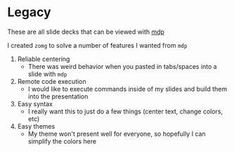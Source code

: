 # Legacy

These are all slide decks that can be viewed with [mdp](https://github.com/visit1985/mdp) 

I created `zomg` to solve a number of features I wanted from `mdp`

 1) Reliable centering
    - There was weird behavior when you pasted in tabs/spaces into a slide with `mdp`
 2) Remote code execution
    - I would like to execute commands inside of my slides and build them into the presentation
 3) Easy syntax
    - I really want this to just do a few things (center text, change colors, etc)
 4) Easy themes
    - My theme won't present well for everyone, so hopefully I can simplify the colors here
    
    
 